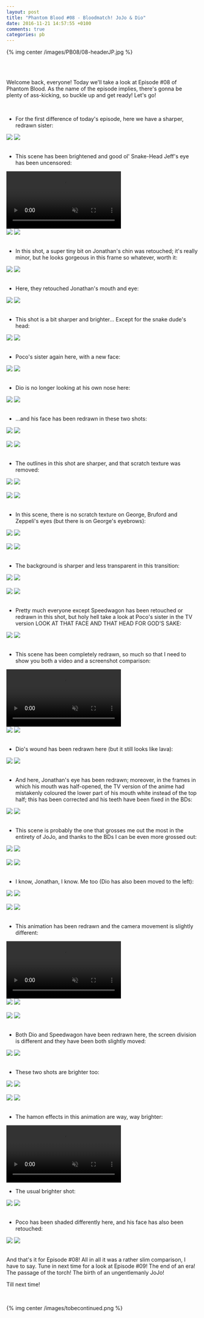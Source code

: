 ```yaml
---
layout: post
title: "Phantom Blood #08 - Bloodmatch! JoJo & Dio"
date: 2016-11-21 14:57:55 +0100
comments: true
categories: pb
---
```


{% img center /images/PB08/08-headerJP.jpg %}
<!-- more -->

<br>
<br>

Welcome back, everyone! Today we'll take a look at Episode #08 of Phantom Blood. As the name of the episode implies, there's gonna be plenty of ass-kicking, so buckle up and get ready! Let's go!

<br>

- For the first difference of today's episode, here we have a sharper, redrawn sister:

<div id="container1" class="twentytwenty-container">
 <img src="./../images/PB08/tv-03000.jpg" />
 <img src="./../images/PB08/bd-03000.jpg" />
</div>

<br>

- This scene has been brightened and good ol' Snake-Head Jeff's eye has been uncensored:

<video class='center' muted nocontrols autoplay playsinline loop preload='auto'>
  <source src="./../videos/PB08/01 - brighter.webm" type='video/webm; codecs="vp8, vorbis"'>
  <source src="./../videos/PB08/01 - brighter.mp4" type='video/mp4; codecs=avc1.42E01E,mp4a.40.2'>
</video>

<div id="container1" class="twentytwenty-container">
 <img src="./../images/PB08/tv-06422.jpg" />
 <img src="./../images/PB08/bd-06422.jpg" />
</div>

<br>

- In this shot, a super tiny bit on Jonathan's chin was retouched; it's really minor, but he looks gorgeous in this frame so whatever, worth it:

<div id="container1" class="twentytwenty-container">
 <img src="./../images/PB08/tv-06617.jpg" />
 <img src="./../images/PB08/bd-06617.jpg" />
</div>

<br>

- Here, they retouched Jonathan's mouth and eye:

<div id="container1" class="twentytwenty-container">
 <img src="./../images/PB08/tv-08000.jpg" />
 <img src="./../images/PB08/bd-08000.jpg" />
</div>

<br>

- This shot is a bit sharper and brighter... Except for the snake dude's head:

<div id="container1" class="twentytwenty-container">
 <img src="./../images/PB08/tv-08640.jpg" />
 <img src="./../images/PB08/bd-08640.jpg" />
</div>

<br>

- Poco's sister again here, with a new face:

<div id="container1" class="twentytwenty-container">
 <img src="./../images/PB08/tv-09030.jpg" />
 <img src="./../images/PB08/bd-09030.jpg" />
</div>

<br>

- Dio is no longer looking at his own nose here:

<div id="container1" class="twentytwenty-container">
 <img src="./../images/PB08/tv-10075.jpg" />
 <img src="./../images/PB08/bd-10075.jpg" />
</div>

<br>

- ...and his face has been redrawn in these two shots:

<div id="container1" class="twentytwenty-container">
 <img src="./../images/PB08/tv-10440.jpg" />
 <img src="./../images/PB08/bd-10440.jpg" />
</div>

<br>

<div id="container1" class="twentytwenty-container">
 <img src="./../images/PB08/tv-10675.jpg" />
 <img src="./../images/PB08/bd-10675.jpg" />
</div>

<br>

- The outlines in this shot are sharper, and that scratch texture was removed:

<div id="container1" class="twentytwenty-container">
 <img src="./../images/PB08/tv-11810.jpg" />
 <img src="./../images/PB08/bd-11810.jpg" />
</div>

<br>

<div id="container1" class="twentytwenty-container">
 <img src="./../images/PB08/tv-12000.jpg" />
 <img src="./../images/PB08/bd-12000.jpg" />
</div>

<br>

- In this scene, there is no scratch texture on George, Bruford and Zeppeli's eyes (but there is on George's eyebrows):

<div id="container1" class="twentytwenty-container">
 <img src="./../images/PB08/tv-12020.jpg" />
 <img src="./../images/PB08/bd-12020.jpg" />
</div>

<br>

<div id="container1" class="twentytwenty-container">
 <img src="./../images/PB08/tv-12065.jpg" />
 <img src="./../images/PB08/bd-12065.jpg" />
</div>

<br>

- The background is sharper and less transparent in this transition:

<div id="container1" class="twentytwenty-container">
 <img src="./../images/PB08/tv-14592.jpg" />
 <img src="./../images/PB08/bd-14592.jpg" />
</div>

<br>

<div id="container1" class="twentytwenty-container">
 <img src="./../images/PB08/tv-14612.jpg" />
 <img src="./../images/PB08/bd-14612.jpg" />
</div>

<br>

- Pretty much everyone except Speedwagon has been retouched or redrawn in this shot, but holy hell take a look at Poco's sister in the TV version LOOK AT THAT FACE AND THAT HEAD FOR GOD'S SAKE:

<div id="container1" class="twentytwenty-container">
 <img src="./../images/PB08/tv-17920.jpg" />
 <img src="./../images/PB08/bd-17920.jpg" />
</div>

<br>

- This scene has been completely redrawn, so much so that I need to show you both a video and a screenshot comparison:

<video class='center' muted nocontrols autoplay playsinline loop preload='auto'>
  <source src="./../videos/PB08/02 - speedjodio.webm" type='video/webm; codecs="vp8, vorbis"'>
  <source src="./../videos/PB08/02 - speedjodio.mp4" type='video/mp4; codecs=avc1.42E01E,mp4a.40.2'>
</video>

<div id="container1" class="twentytwenty-container">
 <img src="./../images/PB08/tv-19430.jpg" />
 <img src="./../images/PB08/bd-19430.jpg" />
</div>

<br>

- Dio's wound has been redrawn here (but it still looks like lava):

<div id="container1" class="twentytwenty-container">
 <img src="./../images/PB08/tv-21430.jpg" />
 <img src="./../images/PB08/bd-21430.jpg" />
</div>

<br>

- And here, Jonathan's eye has been redrawn; moreover, in the frames in which his mouth was half-opened, the TV version of the anime had mistakenly coloured the lower part of his mouth white instead of the top half; this has been corrected and his teeth have been fixed in the BDs:

<div id="container1" class="twentytwenty-container">
 <img src="./../images/PB08/tv-21662.jpg" />
 <img src="./../images/PB08/bd-21662.jpg" />
</div>

<br>

- This scene is probably the one that grosses me out the most in the entirety of JoJo, and thanks to the BDs I can be even more grossed out:

<div id="container1" class="twentytwenty-container">
 <img src="./../images/PB08/tv-22060.jpg" />
 <img src="./../images/PB08/bd-22060.jpg" />
</div>

<br>

<div id="container1" class="twentytwenty-container">
 <img src="./../images/PB08/tv-22180.jpg" />
 <img src="./../images/PB08/bd-22180.jpg" />
</div>

<br>

- I know, Jonathan, I know. Me too (Dio has also been moved to the left):

<div id="container1" class="twentytwenty-container">
 <img src="./../images/PB08/tv-22530.jpg" />
 <img src="./../images/PB08/bd-22530.jpg" />
</div>

<br>

<div id="container1" class="twentytwenty-container">
 <img src="./../images/PB08/tv-22600.jpg" />
 <img src="./../images/PB08/bd-22600.jpg" />
</div>

<br>

- This animation has been redrawn and the camera movement is slightly different:

<video class='center' muted nocontrols autoplay playsinline loop preload='auto'>
  <source src="./../videos/PB08/03 - fire punch.webm" type='video/webm; codecs="vp8, vorbis"'>
  <source src="./../videos/PB08/03 - fire punch.mp4" type='video/mp4; codecs=avc1.42E01E,mp4a.40.2'>
</video>

<div id="container1" class="twentytwenty-container">
 <img src="./../images/PB08/tv-27300.jpg" />
 <img src="./../images/PB08/bd-27300.jpg" />
</div>

<br>

<div id="container1" class="twentytwenty-container">
 <img src="./../images/PB08/tv-27340.jpg" />
 <img src="./../images/PB08/bd-27340.jpg" />
</div>

<br>

- Both Dio and Speedwagon have been redrawn here, the screen division is different and they have been both slightly moved:

<div id="container1" class="twentytwenty-container">
 <img src="./../images/PB08/tv-27500.jpg" />
 <img src="./../images/PB08/bd-27500.jpg" />
</div>

<br>

- These two shots are brighter too:

<div id="container1" class="twentytwenty-container">
 <img src="./../images/PB08/tv-27550.jpg" />
 <img src="./../images/PB08/bd-27550.jpg" />
</div>

<br>

<div id="container1" class="twentytwenty-container">
 <img src="./../images/PB08/tv-27655.jpg" />
 <img src="./../images/PB08/bd-27655.jpg" />
</div>

<br>

- The hamon effects in this animation are way, way brighter:

<video class='center' muted nocontrols autoplay playsinline loop preload='auto'>
  <source src="./../videos/PB08/04 - hamon.webm" type='video/webm; codecs="vp8, vorbis"'>
  <source src="./../videos/PB08/04 - hamon.mp4" type='video/mp4; codecs=avc1.42E01E,mp4a.40.2'>
</video>

- The usual brighter shot:

<div id="container1" class="twentytwenty-container">
 <img src="./../images/PB08/tv-28220.jpg" />
 <img src="./../images/PB08/bd-28220.jpg" />
</div>

<br>

- Poco has been shaded differently here, and his face has also been retouched:

<div id="container1" class="twentytwenty-container">
 <img src="./../images/PB08/tv-30845.jpg" />
 <img src="./../images/PB08/bd-30845.jpg" />
</div>

<br>

And that's it for Episode #08! All in all it was a rather slim comparison, I have to say. Tune in next time for a look at Episode #09! The end of an era! The passage of the torch! The birth of an ungentlemanly JoJo!

Till next time!

<br>

{% img center /images/tobecontinued.png %}
